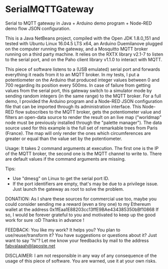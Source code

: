 # SerialMQTTGateway
Serial to MQTT gateway in Java + Arduino demo program + Node-RED demo flow JSON
configuration.

This is a Java NetBeans project, compiled with the Open JDK 1.8.0_151 and tested
with Ubuntu Linux 16.04.5 LTS x64, an Arduino Duemilanove plugged on the
computer running the gateway, and a Mosquitto MQTT broker running on a third
party machine. It relies on the RXTX library v2.1-7 to listen to the serial
port, and on the Paho client library v1.1.0 to interact with MQTT.

This piece of software listens to a (USB emulated) serial port and forwards
everything it reads from it to an MQTT broker. In my tests, I put a
potentiometer on the Arduino that produced integer values between 0 and 700
regarding its position every 500ms. In case of failure from getting values from
the serial port, this gateway switch to a simulator mode by sending random
integers (in the same range) to the MQTT broker.
For a full demo, I provided the Arduino program and a Node-RED JSON
configuration file that can be imported through its administration interface.
This Node-RED flow subscribes to the MQTT broker, gets the potentiometer value
and filters an open-data source to render the result on an live map ("worldmap"
node must be previously installed through the "palette manager"). The data
source used for this example is the full set of remarkable trees from Paris
(France). The map will only render the ones which circumferences are greater or
equal than the value set by the potentiometer.

Usage: It takes 2 command arguments at execution. The first one is the IP of the
MQTT broker, the second one is the MQTT channel to write to. There are default
values if the command arguments are missing.

Tips:
- Use "dmesg" on Linux to get the serial port ID.
- If the port identifiers are empty, that's may be due to a privilege issue.
Just launch the gateway as root to solve the problem.

DONATION:
As I share these sources for commercial use too, maybe you could consider
sending me a reward (even a tiny one) to my Ethereum wallet at the address
0x1fEaa1E88203cc13ffE9BAe434385350bBf10868
If so, I would be forever grateful to you and motivated to keep up the good work
for sure :oD Thanks in advance !

FEEDBACK:
You like my work? It helps you? You plan to use/reuse/transform it? You have
suggestions or questions about it? Just want to say "hi"? Let me know your
feedbacks by mail to the address fabvalaaah@laposte.net

DISCLAIMER:
I am not responsible in any way of any consequence of the usage of this piece of
software. You are warned, use it at your own risks.
